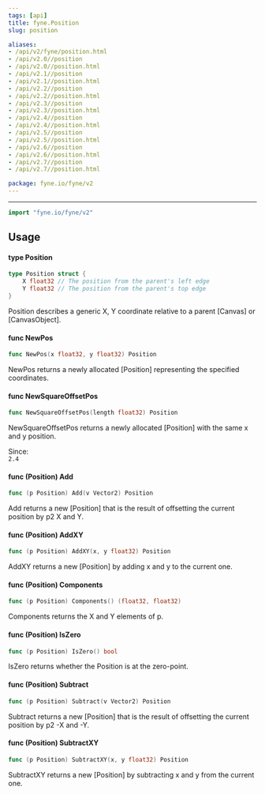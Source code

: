 ```yaml
---
tags: [api]
title: fyne.Position
slug: position

aliases:
- /api/v2/fyne/position.html
- /api/v2.0//position
- /api/v2.0//position.html
- /api/v2.1//position
- /api/v2.1//position.html
- /api/v2.2//position
- /api/v2.2//position.html
- /api/v2.3//position
- /api/v2.3//position.html
- /api/v2.4//position
- /api/v2.4//position.html
- /api/v2.5//position
- /api/v2.5//position.html
- /api/v2.6//position
- /api/v2.6//position.html
- /api/v2.7//position
- /api/v2.7//position.html

package: fyne.io/fyne/v2
---
```



---
```go
import "fyne.io/fyne/v2"
```

## Usage

#### type Position

```go
type Position struct {
	X float32 // The position from the parent's left edge
	Y float32 // The position from the parent's top edge
}
```

Position describes a generic X, Y coordinate relative to a parent [Canvas] or [CanvasObject].

#### func  NewPos

```go
func NewPos(x float32, y float32) Position
```
NewPos returns a newly allocated [Position] representing the specified coordinates.

#### func  NewSquareOffsetPos

```go
func NewSquareOffsetPos(length float32) Position
```
NewSquareOffsetPos returns a newly allocated [Position] with the same x and y position.


<div class="since">Since: <code>
2.4</code></div>

#### func (Position) Add

```go
func (p Position) Add(v Vector2) Position
```
Add returns a new [Position] that is the result of offsetting the current position by p2 X and Y.

#### func (Position) AddXY

```go
func (p Position) AddXY(x, y float32) Position
```
AddXY returns a new [Position] by adding x and y to the current one.

#### func (Position) Components

```go
func (p Position) Components() (float32, float32)
```
Components returns the X and Y elements of p.

#### func (Position) IsZero

```go
func (p Position) IsZero() bool
```
IsZero returns whether the Position is at the zero-point.

#### func (Position) Subtract

```go
func (p Position) Subtract(v Vector2) Position
```
Subtract returns a new [Position] that is the result of offsetting the current position by p2 -X and -Y.

#### func (Position) SubtractXY

```go
func (p Position) SubtractXY(x, y float32) Position
```
SubtractXY returns a new [Position] by subtracting x and y from the current one.
